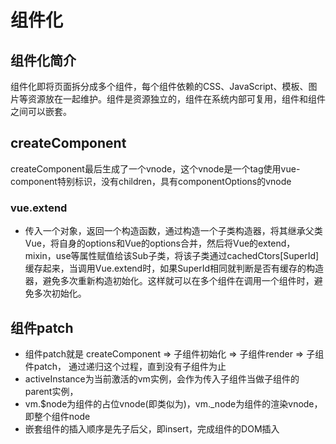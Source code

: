 # 组件化
## 组件化简介
组件化即将页面拆分成多个组件，每个组件依赖的CSS、JavaScript、模板、图片等资源放在一起维护。组件是资源独立的，组件在系统内部可复用，组件和组件之间可以嵌套。
## createComponent
createComponent最后生成了一个vnode，这个vnode是一个tag使用vue-component特别标识，没有children，具有componentOptions的vnode
### vue.extend
- 传入一个对象，返回一个构造函数，通过构造一个子类构造器，将其继承父类Vue，将自身的options和Vue的options合并，然后将Vue的extend，mixin，use等属性赋值给该Sub子类，将该子类通过cachedCtors[SuperId]缓存起来，当调用Vue.extend时，如果SuperId相同就判断是否有缓存的构造器，避免多次重新构造初始化。这样就可以在多个组件在调用一个组件时，避免多次初始化。
## 组件patch
- 组件patch就是 createComponent => 子组件初始化 => 子组件render => 子组件patch， 通过递归这个过程，直到没有子组件为止
- activeInstance为当前激活的vm实例，会作为传入子组件当做子组件的parent实例，
- vm.$node为组件的占位vnode(即类似为<App />)，vm._node为组件的渲染vnode，即整个组件node
- 嵌套组件的插入顺序是先子后父，即insert，完成组件的DOM插入
